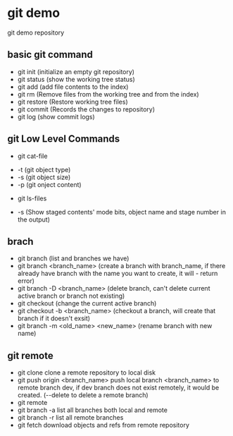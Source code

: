 # git demo

git demo repository 

## basic git command

 - git init (initialize an empty git repository)
 - git status (show the working tree status)
 - git add (add file contents to the index)
 - git rm (Remove files from the working tree and from the index)
 - git restore (Restore working tree files)
 - git commit (Records the changes to repository)
 - git log (show commit logs)

## git Low Level Commands

 - git cat-file <SHA1>
  * -t (git object type)
  * -s (git object size)
  * -p (git onject content)
 - git ls-files
  * -s (Show staged contents' mode bits, object name and stage number in the output)

## brach

 - git branch (list and branches we have)
 - git branch <branch_name> (create a branch with branch_name, if there already have branch with the name you want to create, it will - return error)
 - git branch -D <branch_name> (delete branch, can't delete current active branch or branch not existing)
 - git checkout (change the current active branch)
 - git checkout -b <branch_name> (checkout a branch, will create that branch if it doesn't exsit)
 - git branch -m <old_name> <new_name> (rename branch with new name)

## git remote

 - git clone clone a remote repository to local disk
 - git push origin <branch_name> push local branch <branch_name> to remote branch dev, if dev branch does not exist remotely, it would be created. (--delete to delete a remote branch)
 - git remote
 - git branch -a list all branches both local and remote
 - git branch -r list all remote branches
 - git fetch download objects and refs from remote repository

 
